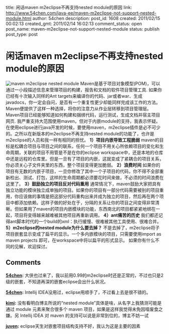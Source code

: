 title: 闲话maven m2eclipse不再支持nested module的原因
link: http://www.54chen.com/java-ee/maven-m2eclipse-not-support-nested-module.html
author: 54chen
description: 
post_id: 1608
created: 2011/02/15 00:02:13
created_gmt: 2011/02/14 16:02:13
comment_status: open
post_name: maven-m2eclipse-not-support-nested-module
status: publish
post_type: post

# 闲话maven m2eclipse不再支持nested module的原因

![maven m2eclipse nested module](http://www.etiri.com.cn/publish/ccw_gif/2006/36/a14_1t1.jpg) Maven是基于项目对象模型(POM)，可以通过一小段描述信息来管理项目的构建，报告和文档的软件项目管理工具. 如果你已经有十次输入同样的Ant targets来编译你的代码、jar或者war、生成javadocs，你一定会自问，是否有一个重复性更少却能同样完成该工作的方法。Maven便提供了这样一种选择，将你的注意力从作业层转移到项目管理层。Maven项目已经能够知道如何构建和捆绑代码，运行测试，生成文档并宿主项目网页. 我严重支持大范围使用maven，但对于内嵌module的支持，我表示怀疑。在使用eclipse进行java开发的时候，要使用maven，m2eclipse插件是必不可少的。之所以在新版本的m2eclipse不再支持nested module的功能了，也许是m2eclipse的人员和我一样有相同的担忧。 **1）项目内嵌导致工程脆弱** maven的目标是松耦合项目与项目之间的联系，任何一个项目不用关心所依赖项目的变化和生命周期，关联的项目不用管是不是在你的eclipse workspace中，还是本地的仓库中还是远程的仓库里。但是一旦有了项目的内嵌，这就变成了紧耦合的项目关系，你必须关心子文件夹里的东西，整个项目变得更加脆弱。 **2）浪费时间** 如果你的项目有无数的内嵌子项目，一旦你修改了其中一个子项目的代码，你不得不全部重新检出、测试、打包，这样的生命周期都必须要花时间来做，不必须的时间浪费在这里了。 **3）鼓励独立的项目反对代码重用** 通常情况下，maven鼓励大家把具有独立功能的模块独立成单独的项目。如果你的项目有一部分代码需要被别的项目重用，你应该做的事情是把这部分代码重构出来并成为独立的项目，然后再在两个项目中都添加依赖。这样子做的好处在于，分隔的关系让你的项目之间变得非常清晰。但如果用了maven的项目内嵌模块的功能，东西南北的项目都紧紧地绑在一起，项目将变得越来越难被其他项目再重新调用。 **4）ant痛苦的历史** 我们都还记得ant脚本时代的一个build的xml：执行缓慢、很难被其他工具使用、很难合并。 **5）m2eclipse的nested module为什么要去掉？** 不是去掉了，m2eclipse将子项目嵌套显示变成了扁平的显示。一个多内嵌模块的项目，只需要使用import as maven projects 即可，在workspace中将以扁平的形式显示。 如果你有什么不同的见解，欢迎探讨。

## Comments

**[54chen](#13364 "2011-02-16 12:23:32"):** 大侠也过来了，我以前用0.99的m2eclipse时还是正常的，不过也只是2级的嵌套，不知道再深的嵌套eclipse会出什么状况。

**[54chen](#13363 "2011-02-16 12:19:37"):** Intellij IDEA没用过，eclipse用顺手了，不过看上去是很不错的。

**[kimi](#13361 "2011-02-15 22:40:01"):** 没有看明白博主所说的“nested module”具体是啥，从名字上我猜测可能是通过 module 元素来聚合很多个 maven 项目，如果是这样我觉得未免因噎废食之嫌。另 Intellij IDEA 对 maven 的支持可以说是非常到位的，博主不妨一试

**[juven](#13362 "2011-02-16 00:48:50"):** eclipse天生对嵌套项目结构支持不好，我认为这是主要的因素

